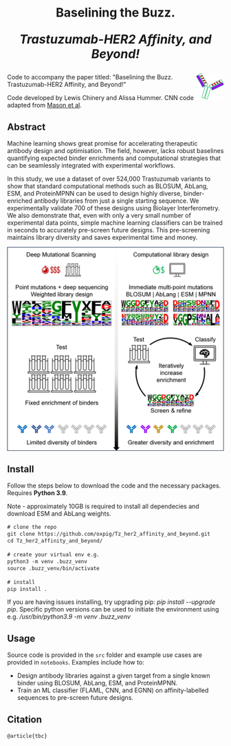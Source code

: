 <!--- TITLE --->
<h1 align="center">Baselining the Buzz.

*Trastuzumab-HER2 Affinity, and Beyond!*</h1>


<!--- PRE-ABSTRACT --->
<img src="imgs/buzz_antibody.png" align="right" height="60">

Code to accompany the paper titled: "Baselining the Buzz. Trastuzumab-HER2 Affinity, and Beyond!"

Code developed by Lewis Chinery and Alissa Hummer. CNN code adapted from [Mason et al](https://github.com/dahjan/DMS_opt).


<!--- ABSTRACT --->
## Abstract

Machine learning shows great promise for accelerating therapeutic antibody design and optimisation. The field, however, lacks robust baselines quantifying expected binder enrichments and computational strategies that can be seamlessly integrated with experimental workflows.

In this study, we use a dataset of over 524,000 Trastuzumab variants to show that standard computational methods such as BLOSUM, AbLang, ESM, and ProteinMPNN can be used to design highly diverse, binder-enriched antibody libraries from just a single starting sequence. We experimentally validate 700 of these designs using Biolayer Interferometry. We also demonstrate that, even with only a very small number of experimental data points, simple machine learning classifiers can be trained in seconds to accurately pre-screen future designs. This pre-screening maintains library diversity and saves experimental time and money.

<!--- ![Figure comparing traditional and proposed pipelines](imgs/graphical_abstract.png) --->
<p align="center">
  <img src="imgs/graphical_abstract.png" align="middle" width="600">
</p>


<!--- INSTALL --->
## Install

Follow the steps below to download the code and the necessary packages. Requires **Python 3.9**.

Note - approximately 10GB is required to install all dependecies and download ESM and AbLang weights.

```
# clone the repo
git clone https://github.com/oxpig/Tz_her2_affinity_and_beyond.git
cd Tz_her2_affinity_and_beyond/

# create your virtual env e.g.
python3 -m venv .buzz_venv
source .buzz_venv/bin/activate

# install
pip install .
```

If you are having issues installing, try upgrading pip: *pip install --upgrade pip*. Specific python versions can be used to initiate the environment using e.g. */usr/bin/python3.9 -m venv .buzz_venv*


<!--- USAGE --->
## Usage

Source code is provided in the `src` folder and example use cases are provided in `notebooks`. Examples include how to:
- Design antibody libraries against a given target from a single known binder using BLOSUM, AbLang, ESM, and ProteinMPNN.
- Train an ML classifier (FLAML, CNN, and EGNN) on affinity-labelled sequences to pre-screen future designs.


<!--- CITATION --->
## Citation

```
@article{tbc}
```
